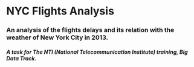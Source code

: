 # NYC Flights Analysis
### An analysis of the flights delays and its relation with the weather of New York City in 2013.
##### A task for The NTI (National Telecommunication Institute) training, Big Data Track.
